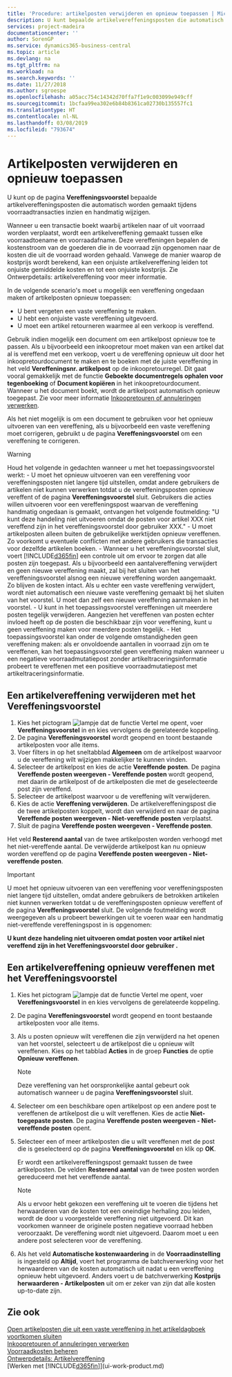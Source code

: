 ```yaml
---
title: 'Procedure: artikelposten verwijderen en opnieuw toepassen | Microsoft Docs'
description: U kunt bepaalde artikelvereffeningsposten die automatisch worden gemaakt tijdens voorraadtransacties inzien en handmatig wijzigen.
services: project-madeira
documentationcenter: ''
author: SorenGP
ms.service: dynamics365-business-central
ms.topic: article
ms.devlang: na
ms.tgt_pltfrm: na
ms.workload: na
ms.search.keywords: ''
ms.date: 11/27/2018
ms.author: sgroespe
ms.openlocfilehash: a05acc754c14342d70ffa7f1e9c003099e949cff
ms.sourcegitcommit: 1bcfaa99ea302e6b84b8361ca02730b135557fc1
ms.translationtype: HT
ms.contentlocale: nl-NL
ms.lasthandoff: 03/08/2019
ms.locfileid: "793674"
---
```

# <a name="remove-and-reapply-item-ledger-entries"></a>Artikelposten verwijderen en opnieuw toepassen
U kunt op de pagina **Vereffeningsvoorstel** bepaalde artikelvereffeningsposten die automatisch worden gemaakt tijdens voorraadtransacties inzien en handmatig wijzigen.  

Wanneer u een transactie boekt waarbij artikelen naar of uit voorraad worden verplaatst, wordt een artikelvereffening gemaakt tussen elke voorraadtoename en voorraadafname. Deze vereffeningen bepalen de kostenstroom van de goederen die in de voorraad zijn opgenomen naar de kosten die uit de voorraad worden gehaald. Vanwege de manier waarop de kostprijs wordt berekend, kan een onjuiste artikelvereffening leiden tot onjuiste gemiddelde kosten en tot een onjuiste kostprijs. Zie Ontwerpdetails: artikelvereffening voor meer informatie.

In de volgende scenario's moet u mogelijk een vereffening ongedaan maken of artikelposten opnieuw toepassen:

- U bent vergeten een vaste vereffening te maken.
- U hebt een onjuiste vaste vereffening uitgevoerd.
- U moet een artikel retourneren waarmee al een verkoop is vereffend.

Gebruik indien mogelijk een document om een artikelpost opnieuw toe te passen. Als u bijvoorbeeld een inkoopretour moet maken van een artikel dat al is vereffend met een verkoop, voert u de vereffening opnieuw uit door het inkoopretourdocument te maken en te boeken met de juiste vereffening in het veld **Vereffeningsnr. artikelpost** op de inkoopretourregel. Dit gaat vooral gemakkelijk met de functie **Geboekte documentregels ophalen voor tegenboeking** of **Document kopiëren** in het inkoopretourdocument. Wanneer u het document boekt, wordt de artikelpost automatisch opnieuw toegepast. Zie voor meer informatie [Inkoopretouren of annuleringen verwerken](purchasing-how-process-purchase-returns-cancellations.md).

Als het niet mogelijk is om een document te gebruiken voor het opnieuw uitvoeren van een vereffening, als u bijvoorbeeld een vaste vereffening moet corrigeren, gebruikt u de pagina **Vereffeningsvoorstel** om een vereffening te corrigeren.

> [!Warning]  
> Houd het volgende in gedachten wanneer u met het toepassingsvoorstel werkt:
    - U moet het opnieuw uitvoeren van een vereffening voor vereffeningsposten niet langere tijd uitstellen, omdat andere gebruikers de artikelen niet kunnen verwerken totdat u de vereffeningsposten opnieuw vereffent of de pagina **Vereffeningsvoorstel** sluit. Gebruikers die acties willen uitvoeren voor een vereffeningspost waarvan de vereffening handmatig ongedaan is gemaakt, ontvangen het volgende foutmelding: "U kunt deze handeling niet uitvoeren omdat de posten voor artikel XXX niet vereffend zijn in het vereffeningsvoorstel door gebruiker XXX."
    - U moet artikelposten alleen buiten de gebruikelijke werktijden opnieuw vereffenen. Zo voorkomt u eventuele conflicten met andere gebruikers die transacties voor dezelfde artikelen boeken.
    - Wanneer u het vereffeningsvoorstel sluit, voert [!INCLUDE[d365fin](includes/d365fin_md.md)] een controle uit om ervoor te zorgen dat alle posten zijn toegepast. Als u bijvoorbeeld een aantalvereffening verwijdert en geen nieuwe vereffening maakt, zal bij het sluiten van het vereffeningsvoorstel alsnog een nieuwe vereffening worden aangemaakt. Zo blijven de kosten intact. Als u echter een vaste vereffening verwijdert, wordt niet automatisch een nieuwe vaste vereffening gemaakt bij het sluiten van het voorstel. U moet dan zelf een nieuwe vereffening aanmaken in het voorstel.
    - U kunt in het toepassingsvoorstel vereffeningen uit meerdere posten tegelijk verwijderen. Aangezien het vereffenen van posten echter invloed heeft op de posten die beschikbaar zijn voor vereffening, kunt u geen vereffening maken voor meerdere posten tegelijk.
    - Het toepassingsvoorstel kan onder de volgende omstandigheden geen vereffening maken: als er onvoldoende aantallen in voorraad zijn om te vereffenen, kan het toepassingsvoorstel geen vereffening maken wanneer u een negatieve voorraadmutatiepost zonder artikeltraceringsinformatie probeert te vereffenen met een positieve voorraadmutatiepost met artikeltraceringsinformatie.

## <a name="to-remove-an-item-application-by-using-the-application-worksheet"></a>Een artikelvereffening verwijderen met het Vereffeningsvoorstel  
1.  Kies het pictogram ![lampje dat de functie Vertel me opent](media/ui-search/search_small.png "Vertel me wat u wilt doen"), voer **Vereffeningsvoorstel** in en kies vervolgens de gerelateerde koppeling.  
2.  De pagina **Vereffeningsvoorstel** wordt geopend en toont bestaande artikelposten voor alle items.  
3.  Voer filters in op het sneltabblad **Algemeen** om de artikelpost waarvoor u de vereffening wilt wijzigen makkelijker te kunnen vinden.  
4.  Selecteer de artikelpost en kies de actie **Vereffende posten**. De pagina **Vereffende posten weergeven - Vereffende posten** wordt geopend, met daarin de artikelpost of de artikelposten die met de geselecteerde post zijn vereffend.  
5.  Selecteer de artikelpost waarvoor u de vereffening wilt verwijderen.  
6.  Kies de actie **Vereffening verwijderen**. De artikelvereffeningspost die de twee artikelposten koppelt, wordt dan verwijderd en naar de pagina **Vereffende posten weergeven - Niet-vereffende posten** verplaatst.  
7.  Sluit de pagina **Vereffende posten weergeven - Vereffende posten**.  

 Het veld **Resterend aantal** van de twee artikelposten worden verhoogd met het niet-vereffende aantal. De verwijderde artikelpost kan nu opnieuw worden vereffend op de pagina **Vereffende posten weergeven - Niet-vereffende posten**.  

> [!IMPORTANT]  
>  U moet het opnieuw uitvoeren van een vereffening voor vereffeningsposten niet langere tijd uitstellen, omdat andere gebruikers de betrokken artikelen niet kunnen verwerken totdat u de vereffeningsposten opnieuw vereffent of de pagina **Vereffeningsvoorstel** sluit. De volgende foutmelding wordt weergegeven als u probeert bewerkingen uit te voeren waar een handmatig niet-vereffende vereffeningspost in is opgenomen:  
>   
>  **U kunt deze handeling niet uitvoeren omdat posten voor artikel <item> niet vereffend zijn in het Vereffeningsvoorstel door gebruiker <user>.**  

## <a name="to-reapply-an-item-application-by-using-the-application-worksheet"></a>Een artikelvereffening opnieuw vereffenen met het Vereffeningsvoorstel  
1.  Kies het pictogram ![lampje dat de functie Vertel me opent](media/ui-search/search_small.png "Vertel me wat u wilt doen"), voer **Vereffeningsvoorstel** in en kies vervolgens de gerelateerde koppeling.  
2.  De pagina **Vereffeningsvoorstel** wordt geopend en toont bestaande artikelposten voor alle items.  
3.  Als u posten opnieuw wilt vereffenen die zijn verwijderd na het openen van het voorstel, selecteert u de artikelpost die u opnieuw wilt vereffenen. Kies op het tabblad **Acties** in de groep **Functies** de optie **Opnieuw vereffenen**.  

    > [!NOTE]  
    >  Deze vereffening van het oorspronkelijke aantal gebeurt ook automatisch wanneer u de pagina **Vereffeningsvoorstel** sluit.  
4.  Selecteer om een beschikbare open artikelpost op een andere post te vereffenen de artikelpost die u wilt vereffenen. Kies de actie **Niet-toegepaste posten**. De pagina **Vereffende posten weergeven - Niet-vereffende posten** opent.  
5.  Selecteer een of meer artikelposten die u wilt vereffenen met de post die is geselecteerd op de pagina **Vereffeningsvoorstel** en klik op **OK**.  

     Er wordt een artikelvereffeningspost gemaakt tussen de twee artikelposten. De velden **Resterend aantal** van de twee posten worden gereduceerd met het vereffende aantal.  

    > [!NOTE]  
    >  Als u ervoor hebt gekozen een vereffening uit te voeren die tijdens het herwaarderen van de kosten tot een oneindige herhaling zou leiden, wordt de door u voorgestelde vereffening niet uitgevoerd. Dit kan voorkomen wanneer de originele posten negatieve voorraad hebben veroorzaakt. De vereffening wordt niet uitgevoerd. Daarom moet u een andere post selecteren voor de vereffening.  
6.  Als het veld **Automatische kostenwaardering** in de **Voorraadinstelling** is ingesteld op **Altijd**, voert het programma de batchverwerking voor het herwaarderen van de kosten automatisch uit nadat u een vereffening opnieuw hebt uitgevoerd. Anders voert u de batchverwerking **Kostprijs herwaarderen - Artikelposten** uit om er zeker van zijn dat alle kosten up-to-date zijn.  

## <a name="see-also"></a>Zie ook  
[Open artikelposten die uit een vaste vereffening in het artikeldagboek voortkomen sluiten](finance-how-to-close-open-item-ledger-entries-resulting-from-fixed-application-in-the-item-journal.md)  
 [Inkoopretouren of annuleringen verwerken](purchasing-how-process-purchase-returns-cancellations.md)  
 [Voorraadkosten beheren](finance-manage-inventory-costs.md)   
 [Ontwerpdetails: Artikelvereffening](design-details-item-application.md)  
 [Werken met [!INCLUDE[d365fin](includes/d365fin_md.md)]](ui-work-product.md)
